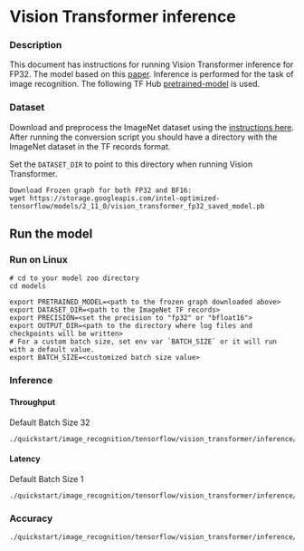 <!--- 0. Title -->
# Vision Transformer inference

<!-- 10. Description -->

### Description
This document has instructions for running Vision Transformer inference for FP32. The model based on this [paper](https://arxiv.org/abs/2010.11929). Inference is performed for the task of image recognition. 
The following TF Hub [pretrained-model](https://tfhub.dev/sayakpaul/vit_b32_classification/1) is used.

### Dataset

Download and preprocess the ImageNet dataset using the [instructions here](/datasets/imagenet/README.md).
After running the conversion script you should have a directory with the
ImageNet dataset in the TF records format.

Set the `DATASET_DIR` to point to this directory when running Vision Transformer.

```
Download Frozen graph for both FP32 and BF16:
wget https://storage.googleapis.com/intel-optimized-tensorflow/models/2_11_0/vision_transformer_fp32_saved_model.pb

```

## Run the model

### Run on Linux
```
# cd to your model zoo directory
cd models

export PRETRAINED_MODEL=<path to the frozen graph downloaded above>
export DATASET_DIR=<path to the ImageNet TF records>
export PRECISION=<set the precision to "fp32" or "bfloat16">
export OUTPUT_DIR=<path to the directory where log files and checkpoints will be written>
# For a custom batch size, set env var `BATCH_SIZE` or it will run with a default value.
export BATCH_SIZE=<customized batch size value>
```

### Inference

#### Throughput
Default Batch Size 32
```
./quickstart/image_recognition/tensorflow/vision_transformer/inference/cpu/inference_throughput_multi_instance.sh
```

#### Latency
Default Batch Size 1
```
./quickstart/image_recognition/tensorflow/vision_transformer/inference/cpu/inference_realtime_multi_instance.sh
```

### Accuracy
```
./quickstart/image_recognition/tensorflow/vision_transformer/inference/cpu/accuracy.sh
```


